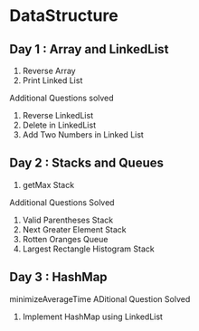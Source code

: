 # DataStructure

## Day 1 : Array and LinkedList
1. Reverse Array
2. Print Linked List

Additional Questions solved

1. Reverse LinkedList
2. Delete in LinkedList
3. Add Two Numbers in Linked List

## Day 2 : Stacks and Queues

1. getMax Stack

Additional Questions Solved

1. Valid Parentheses Stack
2. Next Greater Element Stack
3. Rotten Oranges Queue
4. Largest Rectangle Histogram Stack

## Day 3 : HashMap

minimizeAverageTime
ADitional Question Solved
1. Implement HashMap using LinkedList

